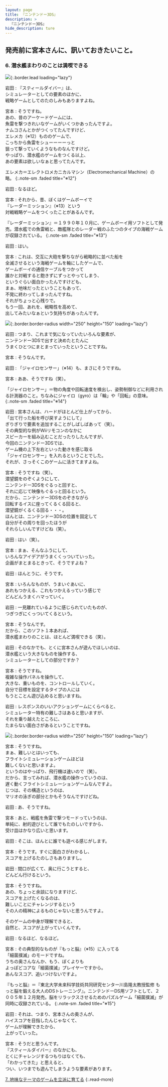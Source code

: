 ```yaml
---
layout: page
title: 『ニンテンドー3DS』
description: >
  『ニンテンドー3DS』
hide_description: ture
---
```


## 発売前に宮本さんに、訊いておきたいこと。

### 6. 潜水艦まわりのことは満喫できる

![](/interviews/jp/3ds/hardware/vol1/img/mainvisual6.jpg){:.border.lead loading="lazy"}

岩田
: 『スティールダイバー』は、<br>シミュレーターとしての要素のほかに、<br>戦略ゲームとしてのたのしみもありますよね。

宮本
: そうですね。<br>あの、昔のアーケードゲームには、<br>魚雷を撃つきれいなゲームがいくつかあったんですよ。<br>ナムコさんとかがつくってたんですけど、<br>エレメカ（※12）もののゲームで、<br>こっちから魚雷をシューーーーっと<br>狙って撃っていくようなものなんですけど。<br>やっぱり、潜水艦のゲームをつくる以上、<br>あの要素は欲しいなぁと思ってたんです。


エレメカ＝エレクトロメカニカルマシン（Electromechanical Machine）の略。
{:.note-sm .faded title="※12"}

岩田
: なるほど。

宮本
: それから、昔、ぼくはゲームボーイで<br>『レーダーミッション』（※13）という<br>対戦戦略ゲームをつくったことがあるんです。


『レーダーミッション』＝１９９０年１０月に、ゲームボーイ用ソフトとして発売。潜水艦での魚雷戦と、敵艦隊とのレーダー戦のふたつのタイプの海戦ゲームが収録されている。
{:.note-sm .faded title="※13"}

岩田
: はい。

宮本
: これは、交互に大砲を撃ちながら戦略的に並べた船を<br>全滅させるという海戦ゲームを軸にしたゲームで、<br>ゲームボーイの通信ケーブルをつかって<br>誰かと対戦すると飽きずにずっとやってしまう、<br>というぐらい面白かったんですけども、<br>まぁ、地味だったということもあって、<br>不発に終わってしまったんですね。<br>それがちょっと心残りで。<br>もう一回、あれを、戦略性を高めて、<br>出してみたいなぁという気持ちがあったんです。

![](/interviews/jp/3ds/hardware/vol1/img/photo12.jpg){:.border.border-radius width="250" height="150"  loading="lazy"}

岩田
: つまり、これまで気になっていたいろんな要素が、<br>ニンテンドー3DSで出すと決めたとたんに<br>うまくひとつにまとまっていったということですね。

宮本
: そうなんです。

岩田
: 「ジャイロセンサー」（※14）も、まさにそうですね。

宮本
: ああ、そうですね（笑）。


「ジャイロセンサー」＝物の角度や回転速度を検出し、姿勢制御などに利用される計測器のこと。ちなみにジャイロ（gyro）は「輪」や「回転」の意味。
{:.note-sm .faded title="※14"}

岩田
: 宮本さんは、ハードがほとんど仕上がってから、<br>「出て行った船を呼び戻すようにして」<br>ぎりぎりで要素を追加することがしばしばあって（笑）。<br>その典型的な例がWiiリモコンのなかに<br>スピーカーを組み込むことだったりしたんですが、<br>今回のニンテンドー3DSでは、<br>ゲーム機の上下左右といった動きを感じ取る<br>「ジャイロセンサー」を入れるということでした。<br>それが、さっそくこのゲームに活きてますよね。

宮本
: そうですね（笑）。<br>潜望鏡をのぞくようにして、<br>ニンテンドー3DSをぐるっと回すと、<br>それに応じて映像もぐるっと回るという。<br>だから、ニンテンドー3DSをのぞきながら<br>回転するイスに座ってくるくる回ると、<br>潜望鏡がくるくる回る・・・。<br>ほんとは、ニンテンドー3DSの位置を固定して<br>自分がその周りを回ったほうが<br>それらしいんですけどね（笑）。

岩田
: はい（笑）。

宮本
: まぁ、そんなふうにして、<br>いろんなアイデアがうまくくっついていった。<br>企画がまとまるときって、そうですよね？

岩田
: ほんとうに、そうです。

宮本
: いろんなものが、うまいぐあいに、<br>あれもつかえる、これもつかえるっていう感じで<br>どんどんうまくハマっていく。

岩田
: 一見離れているように感じられていたものが、<br>つぎつぎにくっついてくるという。

宮本
: そうなんです。<br>だから、このソフト１本あれば、<br>潜水艦まわりのことは、ほとんど満喫できる（笑）。

岩田
: そのなかでも、とくに宮本さんが遊んでほしいのは、<br>潜水艦という大きなものを操作する、<br>シミュレーターとしての部分ですか？

宮本
: そうですね。<br>複雑な操作パネルを操作して、<br>大きな、重いものを、コントロールしていく。<br>自分で目標を設定するタイプの人には<br>もうとことん遊び込めると思いますね。

岩田
: レスポンスのいいアクションゲームにくらべると、<br>シミュレーター特有の難しさはあると思いますが、<br>それを乗り越えたところに、<br>たまらない面白さがあるということですね。

![](/interviews/jp/3ds/hardware/vol1/img/photo13.jpg){:.border.border-radius width="250" height="150"  loading="lazy"}

宮本
: そうですね。<br>まぁ、難しいとはいっても、<br>フライトシミュレーションゲームほどは<br>難しくないと思いますよ。<br>というのはやっぱり、飛行機は速いので（笑）。<br>だから、言ってみれば、潜水艦の操作っていうのは、<br>遅く動くフライトシミュレーションゲームなんですよ。<br>じつは、その構造というのは、<br>マリオの泳ぎの部分とかもそうなんですけどね。

岩田
: あ、そうですね。

宮本
: あと、戦艦を魚雷で撃つモードっていうのは、<br>単純に、射的遊びとして誰でもたのしいですから、<br>受け皿はかなり広いと思います。

岩田
: そこは、ほんとに誰でも遊べる感じがします。

宮本
: そうです。すぐに面白さがわかるし、<br>スコアを上げるたのしさもありますし。

岩田
: 間口が広くて、奥に行こうとすると、<br>どんどん行けるという。

宮本
: そうですね。<br>あの、ちょっと余談になりますけど、<br>スコアを上げたくなるのは、<br>難しいことにチャレンジするという<br>その人の精神によるものじゃないと思うんですよ。<br>

そのゲームの中身が理解できると、<br>自然と、スコアが上がっていくんです。

岩田
: なるほど、なるほど。

宮本
: その典型的なものが『もっと脳』（※15）に入ってる<br>「細菌撲滅」のモードですね。<br>うちの奥さんなんか、もう、ぼくよりも<br>よっぽどコアな「細菌撲滅」プレイヤーですから。<br>あんなスコア、追いつけないですよ。


『もっと脳』＝『東北大学未来科学技術共同研究センター川島隆太教授監修 もっと脳を鍛える大人のDSトレーニング』。ニンテンドーDS用ソフトとして、２００５年１２月発売。脳をリラックスさせるためのパズルゲーム「細菌撲滅」が同時に収録されている。
{:.note-sm .faded title="※15"}

岩田
: それは、つまり、宮本さんの奥さんが、<br>ハイスコアを目指したんじゃなくて、<br>ゲームが理解できたから、<br>上がっていった。

宮本
: そうだと思うんです。<br>『スティールダイバー』のなかにも、<br>とくにチャレンジするつもりはなくても、<br>「わかってきた」と思えると、<br>つい、いつまでも遊んでしまうような要素があります。



[7. 地味なテーマのゲームを立派に育てる](7.md)
{:.read-more}

